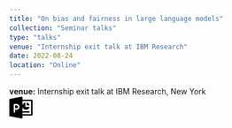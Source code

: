 ```yaml
---
title: "On bias and fairness in large language models"
collection: "Seminar talks"
type: "talks"
venue: "Internship exit talk at IBM Research"
date: 2022-08-24
location: "Online"
---
```

<b>venue:</b> Internship exit talk at IBM Research, New York<br>
<a href="/files/talks/2022/IBM_talks/IBM_exit_talk.pdf"><img src="/images/ppt_symbol.png" alt="Link to PPT" style="width:42px;height:42px;"></a>

